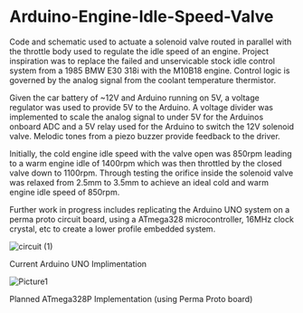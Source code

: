 # Arduino-Engine-Idle-Speed-Valve
Code and schematic used to actuate a solenoid valve routed in parallel with the throttle body used to regulate the idle speed of an engine. Project inspiration was to replace the failed and unservicable stock idle control system from a 1985 BMW E30 318i with the M10B18 engine. Control logic is governed by the analog signal from the coolant temperature thermistor. 

Given the car battery of ~12V and Arduino running on 5V, a voltage regulator was used to provide 5V to the Arduino. A voltage divider was implemented to scale the analog signal to under 5V for the Arduinos onboard ADC and a 5V relay used for the Arduino to switch the 12V solenoid valve. Melodic tones from a piezo buzzer provide feedback to the driver.

Initially, the cold engine idle speed with the valve open was 850rpm leading to a warm engine idle of 1400rpm which was then throttled by the closed valve down to 1100rpm. 
Through testing the orifice inside the solenoid valve was relaxed from 2.5mm to 3.5mm to achieve an ideal cold and warm engine idle speed of 850rpm.

Further work in progress includes replicating the Arduino UNO system on a perma proto circuit board, using a ATmega328 microcontroller, 16MHz clock crystal, etc to create a lower profile embedded system.

![circuit (1)](https://user-images.githubusercontent.com/65951397/117573018-146e3e00-b119-11eb-919d-5638da6f2ca9.png)

Current Arduino UNO Implimentation

![Picture1](https://user-images.githubusercontent.com/65951397/119247626-842b0100-bbce-11eb-85ee-6f16e25ac4de.png)

Planned ATmega328P Implementation (using Perma Proto board)
